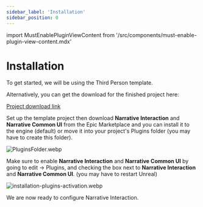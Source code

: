 ```yaml
---
sidebar_label: 'Installation'
sidebar_position: 0
---
```

import MustEnablePluginViewContent from '/src/components/must-enable-plugin-view-content.mdx'

# Installation

To get started, we will be using the Third Person template.

Alternatively, you can get the download for the finished project here:

[Project download link](https://drive.google.com/file/d/1c-LYnYEInUOOJKnoSy--mmrxu5icZlP6/view)

Set up the template project then download **Narrative Interaction** and **Narrative Common UI** from the Epic Marketplace and you can install it to the engine (default) or move it into your project's Plugins folder (you may have to create this folder).

![PluginsFolder.webp](/img/pro/Installation/PluginsFolder.webp)

Make sure to enable **Narrative Interaction** and **Narrative Common UI** by going to edit -> Plugins, and checking the box next to **Narrative Interaction** and **Narrative Common UI**. (you may have to restart Unreal)

![installation-plugins-activation.webp](/img/interaction/installation-plugins-activation.webp)

We are now ready to configure Narrative Interaction.

<MustEnablePluginViewContent/>